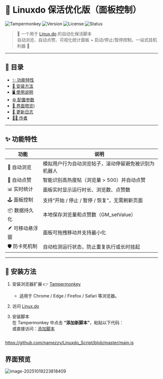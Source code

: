 # 🧩 Linuxdo 保活优化版（面板控制）

![Tampermonkey](https://img.shields.io/badge/Tampermonkey-UserScript-blue?logo=googlechrome)
![Version](https://img.shields.io/badge/version-0.5.0-brightgreen)
![License](https://img.shields.io/badge/license-MIT-lightgrey)
![Status](https://img.shields.io/badge/status-active-success)

> 🦾 一个用于 [Linux.do](https://linux.do) 的自动化保活脚本  
> 自动浏览、自动点赞、可视化统计面板 + 启动/停止/暂停控制，一站式挂机利器 🚀

---

## 📖 目录
- [✨ 功能特性](#-功能特性)
- [🧰 安装方法](#-安装方法)
- [🖥️ 使用说明](#️-使用说明)
- [⚙️ 配置参数](#-配置参数)
- [📸 界面预览](!-界面预览))
- [🧾 更新日志](#-V0.0.5)
- [🧑‍💻 作者](#-Levi)

---

## ✨ 功能特性

| 功能 | 说明 |
|------|------|
| 👀 自动浏览 | 模拟用户行为自动浏览帖子，滚动停留避免被识别为机器人 |
| 💖 自动点赞 | 智能识别高热度帖（浏览量 > 500）并自动点赞 |
| 📊 实时统计 | 面板实时显示运行时长、浏览数、点赞数 |
| 🕹️ 面板控制 | 支持“开始 / 停止 / 暂停 / 恢复”，无需刷新页面 |
| 📦 数据持久化 | 本地保存浏览量和点赞数（GM_setValue） |
| 🪶 可移动悬浮窗 | 面板可拖拽移动并支持最小化 |
| 🛡️ 防卡死机制 | 自动检测运行状态，防止重复执行或长时挂起 |

---

## 🧰 安装方法

1. 安装浏览器扩展 👉 [Tampermonkey](https://www.tampermonkey.net/)
   - 适用于 Chrome / Edge / Firefox / Safari 等浏览器。

2. 访问 [Linux.do](https://linux.do)

3. 安装脚本  
   在 Tampermonkey 中点击 **“添加新脚本”**，粘贴以下代码：  
   或直接访问：[添加脚本](https://greasyfork.org/en/scripts/553111-linuxdo%E4%BF%9D%E6%B4%BB%E4%BC%98%E5%8C%96%E7%89%88-%E9%9D%A2%E6%9D%BF%E6%8E%A7%E5%88%B6)
   ```bash
  https://github.com/namezzy/Linuxdo_Script/blob/master/main.js

  ## 界面预览
  ![image-20251019223818409](https://cdn.jsdelivr.net/gh/Levi0219/save-2024@main/image-20251019223818409.png)
